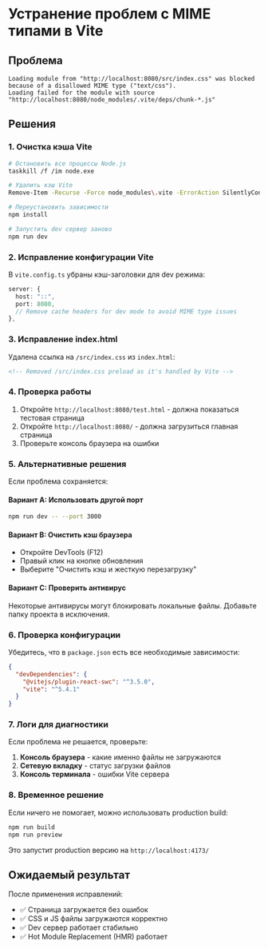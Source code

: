 # Устранение проблем с MIME типами в Vite

## Проблема
```
Loading module from "http://localhost:8080/src/index.css" was blocked because of a disallowed MIME type ("text/css").
Loading failed for the module with source "http://localhost:8080/node_modules/.vite/deps/chunk-*.js"
```

## Решения

### 1. Очистка кэша Vite

```bash
# Остановить все процессы Node.js
taskkill /f /im node.exe

# Удалить кэш Vite
Remove-Item -Recurse -Force node_modules\.vite -ErrorAction SilentlyContinue

# Переустановить зависимости
npm install

# Запустить dev сервер заново
npm run dev
```

### 2. Исправление конфигурации Vite

В `vite.config.ts` убраны кэш-заголовки для dev режима:

```typescript
server: {
  host: "::",
  port: 8080,
  // Remove cache headers for dev mode to avoid MIME type issues
},
```

### 3. Исправление index.html

Удалена ссылка на `/src/index.css` из `index.html`:

```html
<!-- Removed /src/index.css preload as it's handled by Vite -->
```

### 4. Проверка работы

1. Откройте `http://localhost:8080/test.html` - должна показаться тестовая страница
2. Откройте `http://localhost:8080/` - должна загрузиться главная страница
3. Проверьте консоль браузера на ошибки

### 5. Альтернативные решения

Если проблема сохраняется:

#### Вариант A: Использовать другой порт
```bash
npm run dev -- --port 3000
```

#### Вариант B: Очистить кэш браузера
- Откройте DevTools (F12)
- Правый клик на кнопке обновления
- Выберите "Очистить кэш и жесткую перезагрузку"

#### Вариант C: Проверить антивирус
Некоторые антивирусы могут блокировать локальные файлы. Добавьте папку проекта в исключения.

### 6. Проверка конфигурации

Убедитесь, что в `package.json` есть все необходимые зависимости:

```json
{
  "devDependencies": {
    "@vitejs/plugin-react-swc": "^3.5.0",
    "vite": "^5.4.1"
  }
}
```

### 7. Логи для диагностики

Если проблема не решается, проверьте:

1. **Консоль браузера** - какие именно файлы не загружаются
2. **Сетевую вкладку** - статус загрузки файлов
3. **Консоль терминала** - ошибки Vite сервера

### 8. Временное решение

Если ничего не помогает, можно использовать production build:

```bash
npm run build
npm run preview
```

Это запустит production версию на `http://localhost:4173/`

## Ожидаемый результат

После применения исправлений:
- ✅ Страница загружается без ошибок
- ✅ CSS и JS файлы загружаются корректно
- ✅ Dev сервер работает стабильно
- ✅ Hot Module Replacement (HMR) работает 